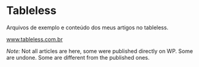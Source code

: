 # Tableless

Arquivos de exemplo e conteúdo dos meus artigos no tableless.

www.tableless.com.br

*Note:* Not all articles are here, some were published directly on WP. Some are undone. Some are different from the published ones.
